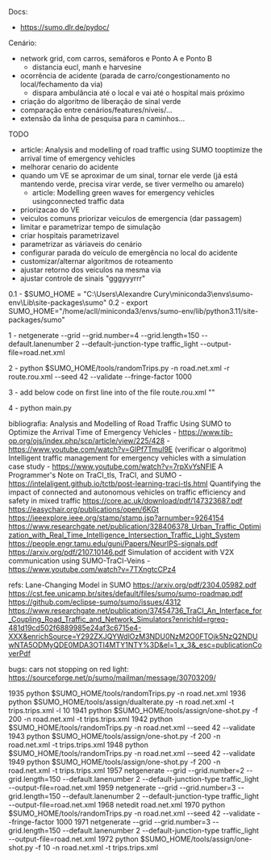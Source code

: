 Docs:
  - https://sumo.dlr.de/pydoc/

Cenário:
  - network grid, com carros, semáforos e Ponto A e Ponto B
    - distancia eucl, manh e harvesine
  - ocorrência de acidente (parada de carro/congestionamento no local/fechamento da via)
    - dispara ambulância até o local e vai até o hospital mais próximo
  - criação do algoritmo de liberação de sinal verde
  - comparação entre cenários/features/níveis/...
  - extensão da linha de pesquisa para n caminhos...

  TODO
  - article: Analysis and modelling of road traffic using SUMO tooptimize the arrival time of emergency vehicles
   - melhorar cenario do acidente
   - quando um VE se aproximar de um sinal, tornar ele verde (já está mantendo verde, precisa virar verde, se tiver vermelho ou amarelo)
     - article: Modelling green waves for emergency vehicles usingconnected traffic data
   - priorizacao do VE
   - veiculos comuns priorizar veiculos de emergencia (dar passagem)
   - limitar e parametrizar tempo de simulação
   - criar hospitais parametrizavel
   - parametrizar as váriaveis do cenário
   - configurar parada do veículo de emergência no local do acidente
   - customizar/alternar algoritmos de roteamento
   - ajustar retorno dos veiculos na mesma via
   - ajustar controle de sinais "gggyyyrrr"

0.1 - $SUMO_HOME = "C:\Users\Alexandre Cury\miniconda3\envs\sumo-env\Lib\site-packages\sumo"
0.2 - export SUMO_HOME="/home/acll/miniconda3/envs/sumo-env/lib/python3.11/site-packages/sumo"

1 - netgenerate --grid --grid.number=4 --grid.length=150 --default.lanenumber 2 --default-junction-type traffic_light --output-file=road.net.xml

2 - python $SUMO_HOME/tools/randomTrips.py -n road.net.xml -r route.rou.xml --seed 42 --validate --fringe-factor 1000

3 - add below code on first line into <routes> of the file route.rou.xml
  "<vType id="emergency_emergency" vClass="emergency" color="red"/>"

4 - python main.py

bibliografia:
Analysis and Modelling of Road Traffic Using SUMO to Optimize the Arrival Time of Emergency Vehicles - https://www.tib-op.org/ojs/index.php/scp/article/view/225/428 - https://www.youtube.com/watch?v=GlPf7TmuI9E (verificar o algoritmo)
Intelligent traffic management for emergency vehicles with a simulation case study - https://www.youtube.com/watch?v=7rpXvYsNFIE
A Programmer's Note on TraCI_tls, TraCI, and SUMO - https://intelaligent.github.io/tctb/post-learning-traci-tls.html
Quantifying the impact of connected and autonomous vehicles on traffic efficiency and safety in mixed traffic
https://core.ac.uk/download/pdf/147323687.pdf
https://easychair.org/publications/open/6KGt
https://ieeexplore.ieee.org/stamp/stamp.jsp?arnumber=9264154
https://www.researchgate.net/publication/328406378_Urban_Traffic_Optimization_with_Real_Time_Intelligence_Intersection_Traffic_Light_System
https://people.engr.tamu.edu/guni/Papers/NeurIPS-signals.pdf
https://arxiv.org/pdf/2107.10146.pdf
Simulation of accident with V2X communication using SUMO-TraCI-Veins - https://www.youtube.com/watch?v=7TXngtcCPz4

refs:
Lane-Changing Model in SUMO
https://arxiv.org/pdf/2304.05982.pdf
https://cst.fee.unicamp.br/sites/default/files/sumo/sumo-roadmap.pdf
https://github.com/eclipse-sumo/sumo/issues/4312
https://www.researchgate.net/publication/37454736_TraCI_An_Interface_for_Coupling_Road_Traffic_and_Network_Simulators?enrichId=rgreq-481d19cd502f6889985e24af3c6715e4-XXX&enrichSource=Y292ZXJQYWdlOzM3NDU0NzM2O0FTOjk5NzQ2NDUwNTA5ODMyQDE0MDA3OTI4MTY1NTY%3D&el=1_x_3&_esc=publicationCoverPdf



bugs:
cars not stopping on red light: https://sourceforge.net/p/sumo/mailman/message/30703209/




 1935  python $SUMO_HOME/tools/randomTrips.py -n road.net.xml
 1936  python $SUMO_HOME/tools/assign/duaIterate.py -n road.net.xml -t trips.trips.xml -l 10
 1941  python $SUMO_HOME/tools/assign/one-shot.py -f 200 -n road.net.xml -t trips.trips.xml
 1942  python $SUMO_HOME/tools/randomTrips.py -n road.net.xml --seed 42 --validate
 1943  python $SUMO_HOME/tools/assign/one-shot.py -f 200 -n road.net.xml -t trips.trips.xml
 1948  python $SUMO_HOME/tools/randomTrips.py -n road.net.xml --seed 42 --validate
 1949  python $SUMO_HOME/tools/assign/one-shot.py -f 200 -n road.net.xml -t trips.trips.xml
 1957  netgenerate --grid --grid.number=2 --grid.length=150 --default.lanenumber 2 --default-junction-type traffic_light --output-file=road.net.xml
 1959  netgenerate --grid --grid.number=3 --grid.length=150 --default.lanenumber 2 --default-junction-type traffic_light --output-file=road.net.xml
 1968  netedit road.net.xml 
 1970  python $SUMO_HOME/tools/randomTrips.py -n road.net.xml --seed 42 --validate --fringe-factor 1000
 1971  netgenerate --grid --grid.number=3 --grid.length=150 --default.lanenumber 2 --default-junction-type traffic_light --output-file=road.net.xml
 1972  python $SUMO_HOME/tools/assign/one-shot.py -f 10 -n road.net.xml -t trips.trips.xml



